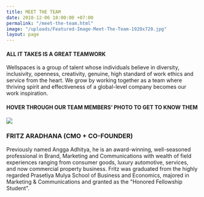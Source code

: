 ```yaml
---
title: MEET THE TEAM
date: 2018-12-06 18:00:00 +07:00
permalink: "/meet-the-team.html"
image: "/uploads/Featured-Image-Meet-The-Team-1920x720.jpg"
layout: page
---
```


<div class="row">
<div class="col-12 col-lg-6 offset-lg-3">
<h4>ALL IT TAKES IS A GREAT TEAMWORK</h4>
<p>Wellspaces is a group of talent whose individuals believe in diversity, inclusivity, openness, creativity, genuine, high standard of work ethics and service from the heart. We grow by working together as a team where thriving spirit and effectiveness of a global-level company becomes our work inspiration.</p>
</div>
</div>

<div class="row">
<h4 class="col-12">HOVER THROUGH OUR TEAM MEMBERS’ PHOTO TO GET TO KNOW THEM</h4>
<img src="/wellspace/uploads/Layer%2029-d91318.jpg" class="col-5" />
<div class="col-7">
<h3>FRITZ ARADHANA (CMO + CO-FOUNDER)</h3>
<p>Previously named Angga Adhitya, he is an award-winning, well-seasoned professional in Brand, Marketing and Communications with wealth of field experiences ranging from consumer goods, luxury automotive, services, and now commercial property business. Fritz was graduated from the highly regarded Prasetiya Mulya School of Business and Economics, majored in Marketing & Communications and granted as the "Honored Fellowship Student".</p>
</div>
</div>